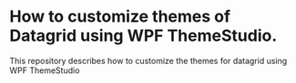 # How to customize themes of Datagrid using WPF ThemeStudio.
This repository describes how to customize the themes for datagrid using WPF ThemeStudio


